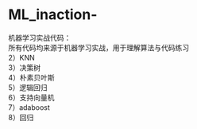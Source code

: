 # ML_inaction-
机器学习实战代码：\
所有代码均来源于机器学习实战，用于理解算法与代码练习\
2）KNN\
3）决策树\
4）朴素贝叶斯\
5）逻辑回归\
6）支持向量机\
7）adaboost\
8）回归
